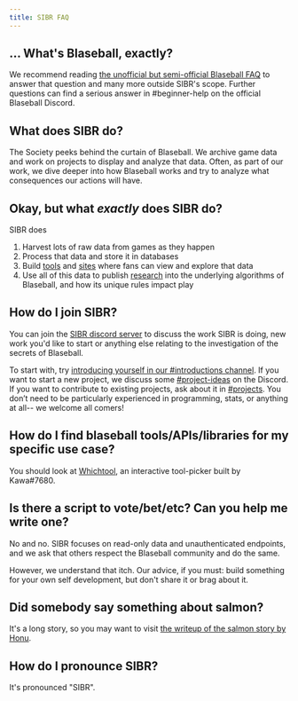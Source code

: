 ```yaml
---
title: SIBR FAQ
---
```


## ... What's Blaseball, exactly?

We recommend reading [the unofficial but semi-official Blaseball FAQ](https://docs.google.com/document/d/1hmTbrINnfRoM62KoJNKk6lLxbAMRr3auTNQneNbOCoQ/edit) to answer that question and many more outside SIBR's scope. Further questions can find a serious answer in #beginner-help on the official Blaseball Discord.

## What does SIBR do?

The Society peeks behind the curtain of Blaseball. We archive game data and work on projects to display and analyze that data. Often, as part of our work, we dive deeper into how Blaseball works and try to analyze what consequences our actions will have.

## Okay, but what *exactly* does SIBR do?

SIBR does

1. Harvest lots of raw data from games as they happen
2. Process that data and store it in databases
3. Build [tools]() and [sites](https://blaseball-reference.com/) where fans can view and explore that data
4. Use all of this data to publish [research](https://research.blaseball-reference.com/) into the underlying algorithms of Blaseball, and how its unique rules impact play

## How do I join SIBR?

You can join the [SIBR discord server](https://discord.gg/FfnScUn) to discuss the work SIBR is doing, new work you'd like to start or anything else relating to the investigation of the secrets of Blaseball. 

To start with, try [introducing yourself in our #introductions channel](https://discord.com/channels/738107179294523402/756562246548586597). If you want to start a new project, we discuss some [#project-ideas](https://discord.com/channels/738107179294523402/748343986678136953) on the Discord. If you want to contribute to existing projects, ask about it in [#projects](https://discord.com/channels/738107179294523402/748343986678136953). You don’t need to be particularly experienced in programming, stats, or anything at all-- we welcome all comers!

## How do I find blaseball tools/APIs/libraries for my specific use case?

You should look at [Whichtool](https://whichtool.sibr.dev), an interactive tool-picker built by Kawa#7680.

## Is there a script to vote/bet/etc? Can you help me write one?

No and no. SIBR focuses on read-only data and unauthenticated endpoints, and we ask that others respect the Blaseball community and do the same.

However, we understand that itch. Our advice, if you must: build something for your own self development, but don't share it or brag about it.

## Did somebody say something about salmon?

It's a long story, so you may want to visit [the writeup of the salmon story by Honu](https://salmon.sibr.dev/steve.html).

## How do I pronounce SIBR?

It's pronounced "SIBR".